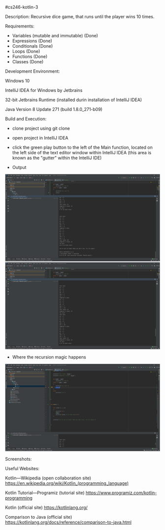 #cs246-kotlin-3

Description: Recursive dice game, that runs until the player wins 10 times. 

Requirements:
- Variables (mutable and immutable) (Done)
- Expressions (Done)
- Conditionals (Done)
- Loops (Done)
- Functions (Done)
- Classes (Done)


Development Environment:

Windows 10

IntelliJ IDEA for Windows by Jetbrains

32-bit Jetbrains Runtime (installed durin installation of IntelliJ IDEA)

Java Version 8 Update 271 (build 1.8.0_271-b09)

Build and Execution:

- clone project using git clone
- open project in IntelliJ IDEA
- click the green play button to the left of the Main function, 
located on the left side of the text editor window within IntelliJ IDEA
(this area is known as the "gutter" within the IntelliJ IDE)

- Output

![output1](https://github.com/jmattgiroux/cs246-kotlin-3/blob/master/output1.png)
![output2](https://github.com/jmattgiroux/cs246-kotlin-3/blob/master/output2.png)

- Where the recursion magic happens

![recursion](https://github.com/jmattgiroux/cs246-kotlin-3/blob/master/recursion.png)


Screenshots:

Useful Websites:

Kotlin—Wikipedia (open collaboration site) https://en.wikipedia.org/wiki/Kotlin_(programming_language)

Kotlin Tutorial—Programiz (tutorial site) https://www.programiz.com/kotlin-programming

Kotlin (official site) https://kotlinlang.org/

Comparison to Java (official site) https://kotlinlang.org/docs/reference/comparison-to-java.html
